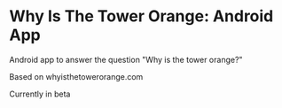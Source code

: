 Why Is The Tower Orange: Android App
====================================

Android app to answer the question "Why is the tower orange?"

Based on whyisthetowerorange.com

Currently in beta